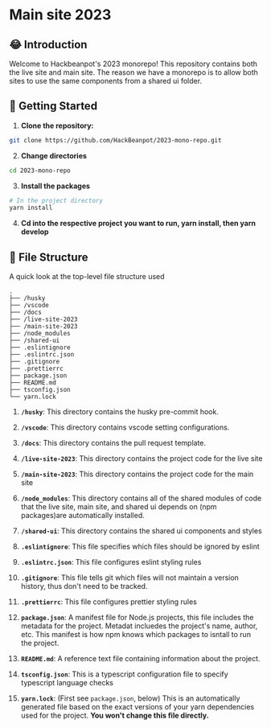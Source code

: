 # Main site 2023

## :joy: Introduction

Welcome to Hackbeanpot's 2023 monorepo! This repository contains both the live site and main site. The reason we have a monorepo is to allow both sites to use the same components from a shared ui folder.

## :zany_face: Getting Started

1. **Clone the repository:**

```bash
git clone https://github.com/HackBeanpot/2023-mono-repo.git
```

2. **Change directories**

```bash
cd 2023-mono-repo
```

3. **Install the packages**

```bash
# In the project directory
yarn install
```

4. **Cd into the respective project you want to run, yarn install, then yarn develop**

## :file_folder: File Structure

A quick look at the top-level file structure used

    .
    ├── /husky
    ├── /vscode
    ├── /docs
    ├── /live-site-2023
    ├── /main-site-2023
    ├── /node_modules
    ├── /shared-ui
    ├── .eslintignore
    ├── .eslintrc.json
    ├── .gitignore
    ├── .prettierrc
    ├── package.json
    ├── README.md
    ├── tsconfig.json
    └── yarn.lock

1.  **`/husky`**: This directory contains the husky pre-commit hook.

2.  **`/vscode`**: This directory contains vscode setting configurations.

3.  **`/docs`**: This directory contains the pull request template.

4.  **`/live-site-2023`**: This directory contains the project code for the live site

5.  **`/main-site-2023`**: This directory contains the project code for the main site

6.  **`/node_modules`**: This directory contains all of the shared modules of code that the live site, main site, and shared ui depends on (npm packages)are automatically installed.

7.  **`/shared-ui`**: This directory contains the shared ui components and styles

8.  **`.eslintignore`**: This file specifies which files should be ignored by eslint

9.  **`.eslintrc.json`**: This file configures eslint styling rules

10.  **`.gitignore`**: This file tells git which files will not maintain a version history, thus don't need to be tracked.

11.  **`.prettierrc`**: This file configures prettier styling rules

12. **`package.json`**: A manifest file for Node.js projects, this file includes the metadata for the project. Metadat incluedes the project's name, author, etc. This manifest is how npm knows which packages to isntall to run the project.

13. **`README.md`**: A reference text file containing information about the project.

14. **`tsconfig.json`**: This is a typescript configuration file to specify typescript language checks

15. **`yarn.lock`**: (First see `package.json`, below) This is an automatically generated file based on the exact versions of your yarn dependencies used for the project. **You won't change this file directly.**
